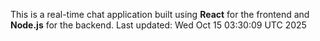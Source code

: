 This is a real-time chat application built using **React** for the frontend and **Node.js** for the backend.
Last updated: Wed Oct 15 03:30:09 UTC 2025
